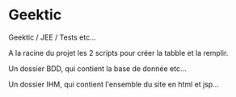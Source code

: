 Geektic
=======

Geektic / JEE / Tests etc...

A la racine du projet les 2 scripts pour créer la tabble et la remplir.

Un dossier BDD, qui contient la base de donnée etc...

Un dossier IHM, qui contient l'ensemble du site en html et jsp...

